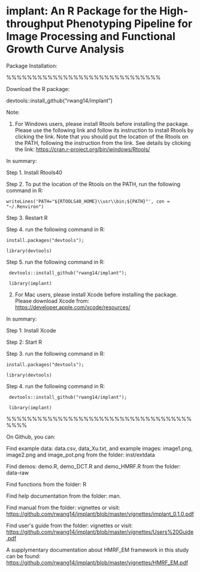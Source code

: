 # implant: An R Package for the High-throughput Phenotyping Pipeline for Image Processing and Functional Growth Curve Analysis

Package Installation:

%%%%%%%%%%%%%%%%%%%%%%%%%%%%%%

Download the R package: 

devtools::install_github("rwang14/implant")

Note: 
1. For Windows users, please install Rtools before installing the package. Please use the following link and follow its instruction to install Rtools by clicking the link. Note that you should put the location of the Rtools on the PATH, following the instruction from the link. See details by clicking the link: https://cran.r-project.org/bin/windows/Rtools/

  In summary:

  Step 1. Install Rtools40 

  Step 2. To put the location of the Rtools on the PATH, run the following command in R:

    writeLines('PATH="${RTOOLS40_HOME}\\usr\\bin;${PATH}"', con = "~/.Renviron")

  Step 3. Restart R

  Step 4. run the following command in R:
    
    install.packages("devtools");

    library(devtools)

  Step 5. run the following command in R:
  
     devtools::install_github("rwang14/implant");
     
     library(implant)


2. For Mac users, please install Xcode before installing the package. Please download Xcode from: https://developer.apple.com/xcode/resources/

  In summary:

  Step 1: Install Xcode

  Step 2: Start R

  Step 3. run the following command in R:
    
    install.packages("devtools");

    library(devtools)

  Step 4. run the following command in R:
  
     devtools::install_github("rwang14/implant");
     
     library(implant)
%%%%%%%%%%%%%%%%%%%%%%%%%%%%%%%%%%%%%%%%

On Github, you can:

Find example data: data.csv, data_Xu.txt, and example images: image1.png, image2.png and image_pot.png from the folder: inst/extdata

Find demos: demo.R, demo_DCT.R and demo_HMRF.R from the folder: data-raw

Find functions from the folder: R

Find help documentation from the folder: man.

Find manual from the  folder: vignettes or visit: https://github.com/rwang14/implant/blob/master/vignettes/implant_0.1.0.pdf

Find user's guide from the folder: vignettes or visit: https://github.com/rwang14/implant/blob/master/vignettes/Users%20Guide.pdf

A supplymentary documentation about HMRF_EM framework in this study can be found: https://github.com/rwang14/implant/blob/master/vignettes/HMRF_EM.pdf
